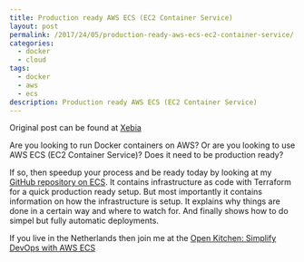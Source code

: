 ```yaml
---
title: Production ready AWS ECS (EC2 Container Service)
layout: post
permalink: /2017/24/05/production-ready-aws-ecs-ec2-container-service/
categories:
  - docker
  - cloud
tags:
  - docker
  - aws
  - ecs
description: Production ready AWS ECS (EC2 Container Service)
---
```

Original post can be found at [Xebia](http://blog.xebia.com/production-ready-aws-ecs-ec2-container-service/)

Are you looking to run Docker containers on AWS? Or are you looking to use AWS ECS (EC2 Container Service)? Does it need to be production ready?

If so, then speedup your process and be ready today by looking at my [GitHub repository on ECS](https://github.com/arminc/terraform-ecs). It contains infrastructure as code with Terraform for a quick production ready setup. But most importantly it contains information on how the infrastructure is setup. It explains why things are done in a certain way and where to watch for. And finally shows how to do simpel but fully automatic deployments.

If you live in the Netherlands then join me at the [Open Kitchen: Simplify DevOps with AWS ECS](https://pages.xebia.com/open-kitchen-simplify-devops-with-aws-ecs)